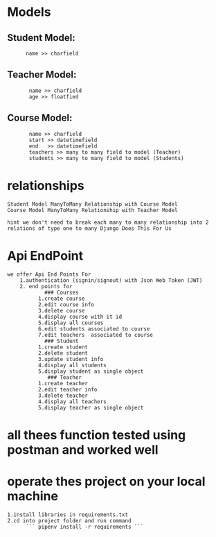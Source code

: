 # Models 
   ## Student Model:
          name >> charfield
   ## Teacher Model:
           name >> charfield
           age >> floatfied
   ## Course Model:
           name >> charfield
           start >> datetimefield
           end   >> datetimefield
           teachers >> many to many field to model (Teacher)
           students >> many to many field to model (Students)
# relationships 
    Student Model ManyToMany Relationship with Course Model 
    Course Model ManyToMany Relationship with Teacher Model
```
hint we don't need to break each many to many relationship into 2 relations of type one to many Django Does This For Us
```
# Api EndPoint
    we offer Api End Points For 
        1.authentication (signin/signout) with Json Web Token (JWT)
        2. end points for 
                ### Courses
              1.create course 
              2.edit course info
              3.delete course 
              4.display course with it id 
              5.display all courses
              6.edit students associated to course
              7.edit teachers  associated to course
                ### Student
              1.create student
              2.delete student
              3.update student info 
              4.display all students 
              5.display student as single object
                 ### Teacher
              1.create teacher 
              2.edit teacher info 
              3.delete teacher
              4.display all teachers 
              5.display teacher as single object 
# all thees function tested using postman and worked well 
# operate thes project on your local machine 
    1.install libraries in requirements.txt 
    2.cd into project folder and run command 
          ``` pipenv install -r requirements ```
